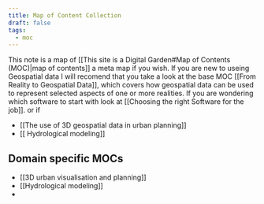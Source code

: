 ```yaml
---
title: Map of Content Collection
draft: false
tags:
  - moc
---
```

 
This note is a map of [[This site is a Digital Garden#Map of Contents (MOC)|map of contents]] a meta map if you wish.
If you are new to useing Geospatial data I will recomend that you take a look at the base MOC [[From Reality to Geospatial Data]], which covers how geospatial data can be used to represent selected aspects of one or more realities.
If you are wondering which software to start with look at [[Choosing the right Software for the job]]. or if 
- [[The use of 3D geospatial data in urban planning]]
- [[ Hydrological modeling]]

## Domain specific MOCs
- [[3D urban visualisation and planning]]
- [[Hydrological modeling]]
- 